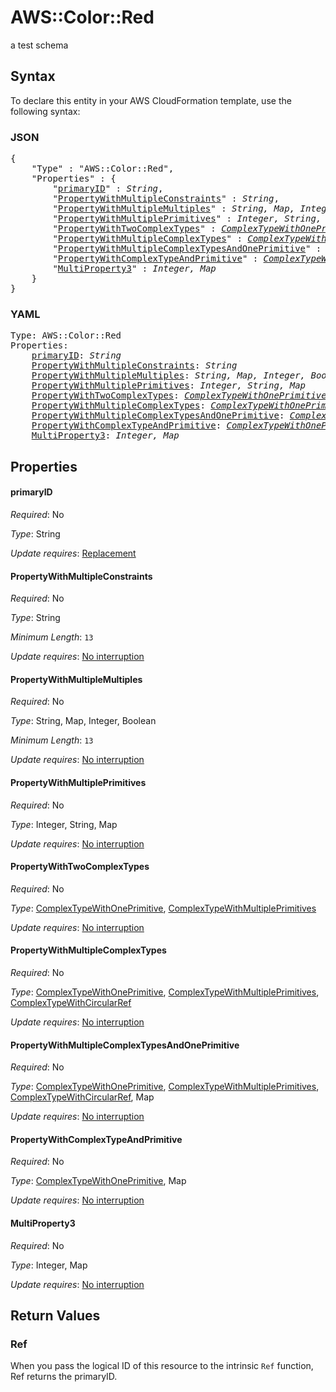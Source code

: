 # AWS::Color::Red

a test schema

## Syntax

To declare this entity in your AWS CloudFormation template, use the following syntax:

### JSON

<pre>
{
    "Type" : "AWS::Color::Red",
    "Properties" : {
        "<a href="#primaryid" title="primaryID">primaryID</a>" : <i>String</i>,
        "<a href="#propertywithmultipleconstraints" title="PropertyWithMultipleConstraints">PropertyWithMultipleConstraints</a>" : <i>String</i>,
        "<a href="#propertywithmultiplemultiples" title="PropertyWithMultipleMultiples">PropertyWithMultipleMultiples</a>" : <i>String, Map, Integer, Boolean</i>,
        "<a href="#propertywithmultipleprimitives" title="PropertyWithMultiplePrimitives">PropertyWithMultiplePrimitives</a>" : <i>Integer, String, Map</i>,
        "<a href="#propertywithtwocomplextypes" title="PropertyWithTwoComplexTypes">PropertyWithTwoComplexTypes</a>" : <i><a href="complextypewithoneprimitive.md">ComplexTypeWithOnePrimitive</a>, <a href="complextypewithmultipleprimitives.md">ComplexTypeWithMultiplePrimitives</a></i>,
        "<a href="#propertywithmultiplecomplextypes" title="PropertyWithMultipleComplexTypes">PropertyWithMultipleComplexTypes</a>" : <i><a href="complextypewithoneprimitive.md">ComplexTypeWithOnePrimitive</a>, <a href="complextypewithmultipleprimitives.md">ComplexTypeWithMultiplePrimitives</a>, <a href="complextypewithcircularref.md">ComplexTypeWithCircularRef</a></i>,
        "<a href="#propertywithmultiplecomplextypesandoneprimitive" title="PropertyWithMultipleComplexTypesAndOnePrimitive">PropertyWithMultipleComplexTypesAndOnePrimitive</a>" : <i><a href="complextypewithoneprimitive.md">ComplexTypeWithOnePrimitive</a>, <a href="complextypewithmultipleprimitives.md">ComplexTypeWithMultiplePrimitives</a>, <a href="complextypewithcircularref.md">ComplexTypeWithCircularRef</a>, Map</i>,
        "<a href="#propertywithcomplextypeandprimitive" title="PropertyWithComplexTypeAndPrimitive">PropertyWithComplexTypeAndPrimitive</a>" : <i><a href="complextypewithoneprimitive.md">ComplexTypeWithOnePrimitive</a>, Map</i>,
        "<a href="#multiproperty3" title="MultiProperty3">MultiProperty3</a>" : <i>Integer, Map</i>
    }
}
</pre>

### YAML

<pre>
Type: AWS::Color::Red
Properties:
    <a href="#primaryid" title="primaryID">primaryID</a>: <i>String</i>
    <a href="#propertywithmultipleconstraints" title="PropertyWithMultipleConstraints">PropertyWithMultipleConstraints</a>: <i>String</i>
    <a href="#propertywithmultiplemultiples" title="PropertyWithMultipleMultiples">PropertyWithMultipleMultiples</a>: <i>String, Map, Integer, Boolean</i>
    <a href="#propertywithmultipleprimitives" title="PropertyWithMultiplePrimitives">PropertyWithMultiplePrimitives</a>: <i>Integer, String, Map</i>
    <a href="#propertywithtwocomplextypes" title="PropertyWithTwoComplexTypes">PropertyWithTwoComplexTypes</a>: <i><a href="complextypewithoneprimitive.md">ComplexTypeWithOnePrimitive</a>, <a href="complextypewithmultipleprimitives.md">ComplexTypeWithMultiplePrimitives</a></i>
    <a href="#propertywithmultiplecomplextypes" title="PropertyWithMultipleComplexTypes">PropertyWithMultipleComplexTypes</a>: <i><a href="complextypewithoneprimitive.md">ComplexTypeWithOnePrimitive</a>, <a href="complextypewithmultipleprimitives.md">ComplexTypeWithMultiplePrimitives</a>, <a href="complextypewithcircularref.md">ComplexTypeWithCircularRef</a></i>
    <a href="#propertywithmultiplecomplextypesandoneprimitive" title="PropertyWithMultipleComplexTypesAndOnePrimitive">PropertyWithMultipleComplexTypesAndOnePrimitive</a>: <i><a href="complextypewithoneprimitive.md">ComplexTypeWithOnePrimitive</a>, <a href="complextypewithmultipleprimitives.md">ComplexTypeWithMultiplePrimitives</a>, <a href="complextypewithcircularref.md">ComplexTypeWithCircularRef</a>, Map</i>
    <a href="#propertywithcomplextypeandprimitive" title="PropertyWithComplexTypeAndPrimitive">PropertyWithComplexTypeAndPrimitive</a>: <i><a href="complextypewithoneprimitive.md">ComplexTypeWithOnePrimitive</a>, Map</i>
    <a href="#multiproperty3" title="MultiProperty3">MultiProperty3</a>: <i>Integer, Map</i>
</pre>

## Properties

#### primaryID

_Required_: No

_Type_: String

_Update requires_: [Replacement](https://docs.aws.amazon.com/AWSCloudFormation/latest/UserGuide/using-cfn-updating-stacks-update-behaviors.html#update-replacement)

#### PropertyWithMultipleConstraints

_Required_: No

_Type_: String

_Minimum Length_: <code>13</code>

_Update requires_: [No interruption](https://docs.aws.amazon.com/AWSCloudFormation/latest/UserGuide/using-cfn-updating-stacks-update-behaviors.html#update-no-interrupt)

#### PropertyWithMultipleMultiples

_Required_: No

_Type_: String, Map, Integer, Boolean

_Minimum Length_: <code>13</code>

_Update requires_: [No interruption](https://docs.aws.amazon.com/AWSCloudFormation/latest/UserGuide/using-cfn-updating-stacks-update-behaviors.html#update-no-interrupt)

#### PropertyWithMultiplePrimitives

_Required_: No

_Type_: Integer, String, Map

_Update requires_: [No interruption](https://docs.aws.amazon.com/AWSCloudFormation/latest/UserGuide/using-cfn-updating-stacks-update-behaviors.html#update-no-interrupt)

#### PropertyWithTwoComplexTypes

_Required_: No

_Type_: <a href="complextypewithoneprimitive.md">ComplexTypeWithOnePrimitive</a>, <a href="complextypewithmultipleprimitives.md">ComplexTypeWithMultiplePrimitives</a>

_Update requires_: [No interruption](https://docs.aws.amazon.com/AWSCloudFormation/latest/UserGuide/using-cfn-updating-stacks-update-behaviors.html#update-no-interrupt)

#### PropertyWithMultipleComplexTypes

_Required_: No

_Type_: <a href="complextypewithoneprimitive.md">ComplexTypeWithOnePrimitive</a>, <a href="complextypewithmultipleprimitives.md">ComplexTypeWithMultiplePrimitives</a>, <a href="complextypewithcircularref.md">ComplexTypeWithCircularRef</a>

_Update requires_: [No interruption](https://docs.aws.amazon.com/AWSCloudFormation/latest/UserGuide/using-cfn-updating-stacks-update-behaviors.html#update-no-interrupt)

#### PropertyWithMultipleComplexTypesAndOnePrimitive

_Required_: No

_Type_: <a href="complextypewithoneprimitive.md">ComplexTypeWithOnePrimitive</a>, <a href="complextypewithmultipleprimitives.md">ComplexTypeWithMultiplePrimitives</a>, <a href="complextypewithcircularref.md">ComplexTypeWithCircularRef</a>, Map

_Update requires_: [No interruption](https://docs.aws.amazon.com/AWSCloudFormation/latest/UserGuide/using-cfn-updating-stacks-update-behaviors.html#update-no-interrupt)

#### PropertyWithComplexTypeAndPrimitive

_Required_: No

_Type_: <a href="complextypewithoneprimitive.md">ComplexTypeWithOnePrimitive</a>, Map

_Update requires_: [No interruption](https://docs.aws.amazon.com/AWSCloudFormation/latest/UserGuide/using-cfn-updating-stacks-update-behaviors.html#update-no-interrupt)

#### MultiProperty3

_Required_: No

_Type_: Integer, Map

_Update requires_: [No interruption](https://docs.aws.amazon.com/AWSCloudFormation/latest/UserGuide/using-cfn-updating-stacks-update-behaviors.html#update-no-interrupt)

## Return Values

### Ref

When you pass the logical ID of this resource to the intrinsic `Ref` function, Ref returns the primaryID.
